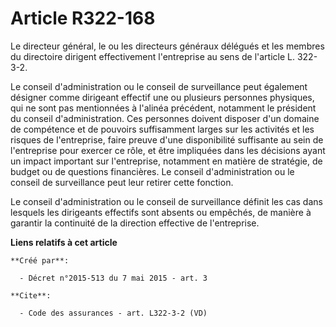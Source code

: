# Article R322-168

Le directeur général, le ou les directeurs généraux délégués et les membres du directoire dirigent effectivement l'entreprise
au sens de l'article L. 322-3-2. 

Le conseil d'administration ou le conseil de surveillance peut également désigner comme dirigeant effectif une ou plusieurs
personnes physiques, qui ne sont pas mentionnées à l'alinéa précédent, notamment le président du conseil d'administration.
Ces personnes doivent disposer d'un domaine de compétence et de pouvoirs suffisamment larges sur les activités et les risques
de l'entreprise, faire preuve d'une disponibilité suffisante au sein de l'entreprise pour exercer ce rôle, et être impliquées
dans les décisions ayant un impact important sur l'entreprise, notamment en matière de stratégie, de budget ou de questions
financières. Le conseil d'administration ou le conseil de surveillance peut leur retirer cette fonction. 

Le conseil d'administration ou le conseil de surveillance définit les cas dans lesquels les dirigeants effectifs sont absents
ou empêchés, de manière à garantir la continuité de la direction effective de l'entreprise.

**Liens relatifs à cet article**

	**Créé par**:

	  - Décret n°2015-513 du 7 mai 2015 - art. 3

	**Cite**:

	  - Code des assurances - art. L322-3-2 (VD)
